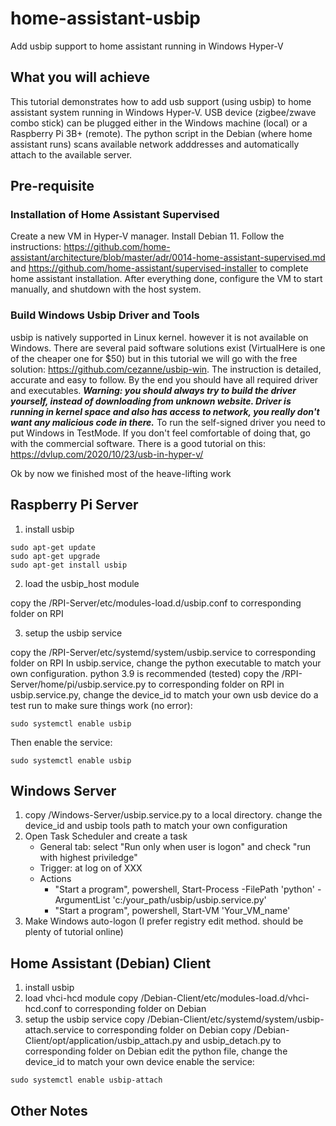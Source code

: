 # home-assistant-usbip
Add usbip support to home assistant running in Windows Hyper-V

## What you will achieve
This tutorial demonstrates how to add usb support (using usbip) to home assistant system running in Windows Hyper-V. USB device (zigbee/zwave combo stick) can be plugged either in the Windows machine (local) or a Raspberry Pi 3B+ (remote). The python script in the Debian (where home assistant runs) scans available network adddresses and automatically attach to the available server.

## Pre-requisite
### Installation of Home Assistant Supervised
Create a new VM in Hyper-V manager. Install Debian 11. Follow the instructions: https://github.com/home-assistant/architecture/blob/master/adr/0014-home-assistant-supervised.md and https://github.com/home-assistant/supervised-installer to complete home assistant installation. After everything done, configure the VM to start manually, and shutdown with the host system.

### Build Windows Usbip Driver and Tools
usbip is natively supported in Linux kernel. however it is not available on Windows. There are several paid software solutions exist (VirtualHere is one of the cheaper one for $50) but in this tutorial we will go with the free solution: https://github.com/cezanne/usbip-win. The instruction is detailed, accurate and easy to follow. By the end you should have all required driver and executables. ***Warning: you should always try to build the driver yourself, instead of downloading from unknown website. Driver is running in kernel space and also has access to network, you really don't want any malicious code in there.*** To run the self-signed driver you need to put Windows in TestMode. If you don't feel comfortable of doing that, go with the commercial software. There is a good tutorial on this: https://dvlup.com/2020/10/23/usb-in-hyper-v/

Ok by now we finished most of the heave-lifting work

## Raspberry Pi Server
1. install usbip
```
sudo apt-get update
sudo apt-get upgrade
sudo apt-get install usbip
```
2. load the usbip_host module

copy the /RPI-Server/etc/modules-load.d/usbip.conf to corresponding folder on RPI

3. setup the usbip service

copy the /RPI-Server/etc/systemd/system/usbip.service to corresponding folder on RPI
In usbip.service, change the python executable to match your own configuration. python 3.9 is recommended (tested)
copy the /RPI-Server/home/pi/usbip.service.py to corresponding folder on RPI
in usbip.service.py, change the device_id to match your own usb device
do a test run to make sure things work (no error):
```
sudo systemctl enable usbip
```
Then enable the service:
```
sudo systemctl enable usbip
```
## Windows Server
1. copy /Windows-Server/usbip.service.py to a local directory. change the device_id and usbip tools path to match your own configuration
2. Open Task Scheduler and create a task
   - General tab: select "Run only when user is logon" and check "run with highest priviledge"
   - Trigger: at log on of XXX
   - Actions
     - "Start a program", powershell, Start-Process -FilePath 'python' -ArgumentList 'c:/your_path/usbip/usbip.service.py'
     - "Start a program", powershell, Start-VM 'Your_VM_name'
3. Make Windows auto-logon (I prefer registry edit method. should be plenty of tutorial online)

## Home Assistant (Debian) Client 
1. install usbip
2. load vhci-hcd module
copy /Debian-Client/etc/modules-load.d/vhci-hcd.conf to corresponding folder on Debian
3. setup the usbip service
copy /Debian-Client/etc/systemd/system/usbip-attach.service to corresponding folder on Debian
copy /Debian-Client/opt/application/usbip_attach.py and usbip_detach.py to corresponding folder on Debian
edit the python file, change the device_id to match your own device
enable the service:
```
sudo systemctl enable usbip-attach
```
## Other Notes
